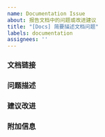 ```yaml
---
name: Documentation Issue
about: 报告文档中的问题或改进建议
title: "[Docs] 简要描述文档问题"
labels: documentation
assignees: ''
---
```


### 文档链接

<!-- 请提供出现问题或需要改进的文档链接。 -->

### 问题描述

<!-- 请描述文档中的问题，例如内容错误、不完整或不清楚。 -->

### 建议改进

<!-- 如果有，提供你认为更好的描述或建议。 -->

### 附加信息

<!-- 任何你认为与文档问题相关的其他信息。 -->
